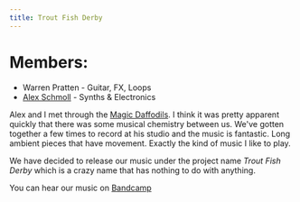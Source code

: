 ```yaml
---
title: Trout Fish Derby
---
```


# Members:

* Warren Pratten - Guitar, FX, Loops
* [Alex Schmoll](https://vimeo.com/occasionaljake) - Synths & Electronics

Alex and I met through the [Magic Daffodils](/Projects/magicdaffodils).   I think it was pretty apparent quickly that there was some musical chemistry between us.   We've gotten together a few times to record at his studio and the music is fantastic.   Long ambient pieces that have movement.   Exactly the kind of music I like to play.

We have decided to release our music under the project name *Trout Fish Derby* which is a crazy name that has nothing to do with anything.

You can hear our music on [Bandcamp](https://troutfishderby.bandcamp.com/)